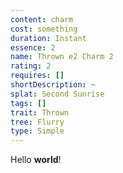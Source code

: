 ```yaml
---
content: charm
cost: something
duration: Instant
essence: 2
name: Thrown e2 Charm 2
rating: 2
requires: []
shortDescription: ~
splat: Second Sunrise
tags: []
trait: Thrown
tree: Flurry
type: Simple
---
```


Hello **world**!
